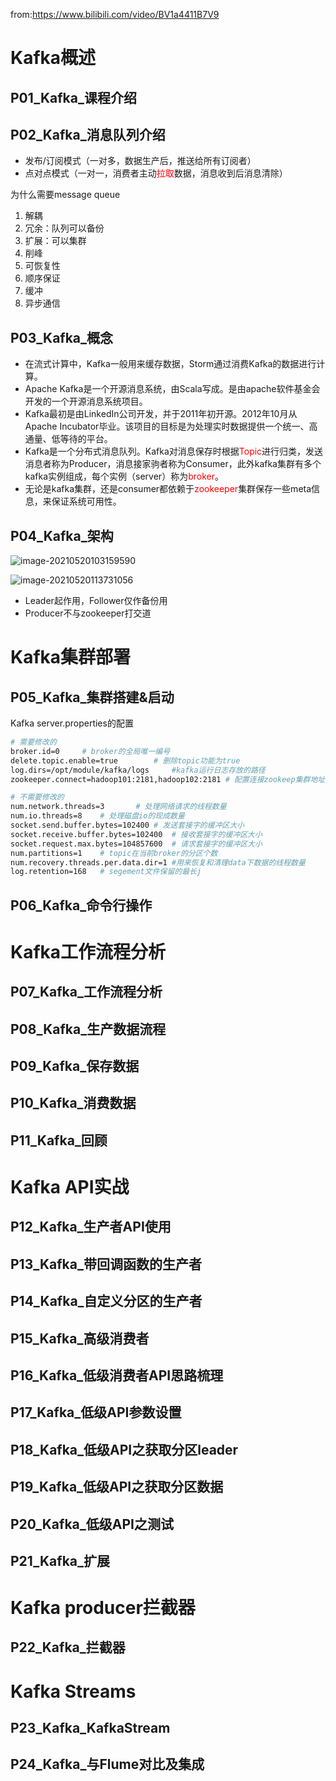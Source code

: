 from:https://www.bilibili.com/video/BV1a4411B7V9

# Kafka概述

## P01_Kafka_课程介绍

## P02_Kafka_消息队列介绍

- 发布/订阅模式（一对多，数据生产后，推送给所有订阅者）
- 点对点模式（一对一，消费者主动<font color='red'>拉取</font>数据，消息收到后消息清除）

为什么需要message queue

1. 解耦
2. 冗余：队列可以备份
3. 扩展：可以集群
4. 削峰
5. 可恢复性
6. 顺序保证
7. 缓冲
8. 异步通信

## P03_Kafka_概念

- 在流式计算中，Kafka一般用来缓存数据，Storm通过消费Kafka的数据进行计算。
- Apache Kafka是一个开源消息系统，由Scala写成。是由apache软件基金会开发的一个开源消息系统项目。
- Kafka最初是由LinkedIn公司开发，并于2011年初开源。2012年10月从Apache Incubator毕业。该项目的目标是为处理实时数据提供一个统一、高通量、低等待的平台。
- Kafka是一个分布式消息队列。Kafka对消息保存时根据<font color='red'>Topic</font>进行归类，发送消息者称为Producer，消息接家驹者称为Consumer，此外kafka集群有多个kafka实例组成，每个实例（server）称为<font color='red'>broker</font>。
- 无论是kafka集群，还是consumer都依赖于<font color='red'>zookeeper</font>集群保存一些meta信息，来保证系统可用性。

## P04_Kafka_架构

![image-20210520103159590](E:\JS\booknote\jpgBed\image-20210520103159590.png)

![image-20210520113731056](E:\JS\booknote\jpgBed\image-20210520113731056.png)

- Leader起作用，Follower仅作备份用
- Producer不与zookeeper打交道

# Kafka集群部署 

## P05_Kafka_集群搭建&启动

Kafka server.properties的配置

```sh
# 需要修改的
broker.id=0		# broker的全局唯一编号
delete.topic.enable=true		# 删除topic功能为true
log.dirs=/opt/module/kafka/logs		#kafka运行日志存放的路径
zookeeper.connect=hadoop101:2181,hadoop102:2181	# 配置连接zookeep集群地址
```

```sh
# 不需要修改的
num.network.threads=3		# 处理网络请求的线程数量
num.io.threads=8	# 处理磁盘io的现成数量
socket.send.buffer.bytes=102400	# 发送套接字的缓冲区大小
socket.receive.buffer.bytes=102400	# 接收套接字的缓冲区大小
socket.request.max.bytes=104857600	# 请求套接字的缓冲区大小
num.partitions=1	# topic在当前broker的分区个数
num.recovery.threads.per.data.dir=1	#用来恢复和清理data下数据的线程数量 
log.retention=168	# segement文件保留的最长j
```



## P06_Kafka_命令行操作

# Kafka工作流程分析

## P07_Kafka_工作流程分析
## P08_Kafka_生产数据流程
## P09_Kafka_保存数据
## P10_Kafka_消费数据
## P11_Kafka_回顾

# Kafka API实战

## P12_Kafka_生产者API使用
## P13_Kafka_带回调函数的生产者
## P14_Kafka_自定义分区的生产者
## P15_Kafka_高级消费者
## P16_Kafka_低级消费者API思路梳理
## P17_Kafka_低级API参数设置
## P18_Kafka_低级API之获取分区leader
## P19_Kafka_低级API之获取分区数据
## P20_Kafka_低级API之测试
## P21_Kafka_扩展

# Kafka producer拦截器

## P22_Kafka_拦截器

# Kafka Streams

## P23_Kafka_KafkaStream
## P24_Kafka_与Flume对比及集成